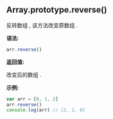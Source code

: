 ## Array.prototype.reverse()

反转数组 , 该方法改变原数组 . 



**语法:**

```js
arr.reverse()
```



**返回值:**

改变后的数组 . 



**示例:**

```js
var arr = [0, 1, 2]
arr.reverse()
console.log(arr) // [2, 1, 0]
```

